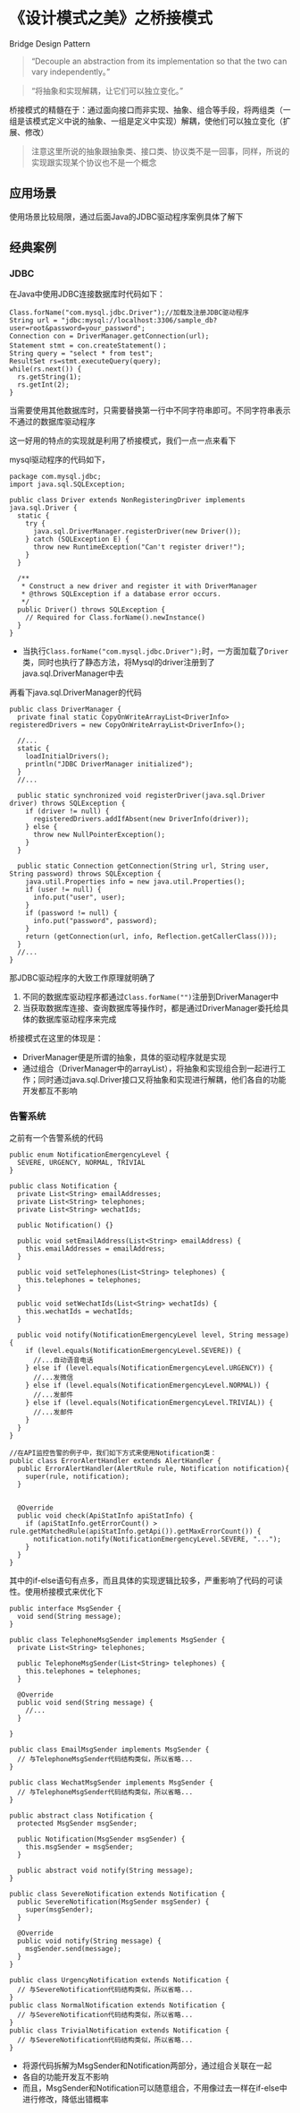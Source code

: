 # 《设计模式之美》之桥接模式

Bridge Design Pattern

> “Decouple an abstraction from its implementation so that the two can vary independently。”

> “将抽象和实现解耦，让它们可以独立变化。”

桥接模式的精髓在于：通过面向接口而非实现、抽象、组合等手段，将两组类（一组是该模式定义中说的抽象、一组是定义中实现）解耦，使他们可以独立变化（扩展、修改）

> 注意这里所说的抽象跟抽象类、接口类、协议类不是一回事，同样，所说的实现跟实现某个协议也不是一个概念

## 应用场景

使用场景比较局限，通过后面Java的JDBC驱动程序案例具体了解下

## 经典案例

### JDBC

在Java中使用JDBC连接数据库时代码如下：

```
Class.forName("com.mysql.jdbc.Driver");//加载及注册JDBC驱动程序
String url = "jdbc:mysql://localhost:3306/sample_db?user=root&password=your_password";
Connection con = DriverManager.getConnection(url);
Statement stmt = con.createStatement()；
String query = "select * from test";
ResultSet rs=stmt.executeQuery(query);
while(rs.next()) {
  rs.getString(1);
  rs.getInt(2);
}
```

当需要使用其他数据库时，只需要替换第一行中不同字符串即可。不同字符串表示不通过的数据库驱动程序

这一好用的特点的实现就是利用了桥接模式，我们一点一点来看下

mysql驱动程序的代码如下，

```
package com.mysql.jdbc;
import java.sql.SQLException;

public class Driver extends NonRegisteringDriver implements java.sql.Driver {
  static {
    try {
      java.sql.DriverManager.registerDriver(new Driver());
    } catch (SQLException E) {
      throw new RuntimeException("Can't register driver!");
    }
  }

  /**
   * Construct a new driver and register it with DriverManager
   * @throws SQLException if a database error occurs.
   */
  public Driver() throws SQLException {
    // Required for Class.forName().newInstance()
  }
}
```

- 当执行`Class.forName("com.mysql.jdbc.Driver");`时，一方面加载了`Driver `类，同时也执行了静态方法，将Mysql的driver注册到了java.sql.DriverManager中去

再看下java.sql.DriverManager的代码

```
public class DriverManager {
  private final static CopyOnWriteArrayList<DriverInfo> registeredDrivers = new CopyOnWriteArrayList<DriverInfo>();

  //...
  static {
    loadInitialDrivers();
    println("JDBC DriverManager initialized");
  }
  //...

  public static synchronized void registerDriver(java.sql.Driver driver) throws SQLException {
    if (driver != null) {
      registeredDrivers.addIfAbsent(new DriverInfo(driver));
    } else {
      throw new NullPointerException();
    }
  }

  public static Connection getConnection(String url, String user, String password) throws SQLException {
    java.util.Properties info = new java.util.Properties();
    if (user != null) {
      info.put("user", user);
    }
    if (password != null) {
      info.put("password", password);
    }
    return (getConnection(url, info, Reflection.getCallerClass()));
  }
  //...
}
```
那JDBC驱动程序的大致工作原理就明确了

1. 不同的数据库驱动程序都通过`Class.forName("")`注册到DriverManager中
2. 当获取数据库连接、查询数据库等操作时，都是通过DriverManager委托给具体的数据库驱动程序来完成

桥接模式在这里的体现是：
- DriverManager便是所谓的抽象，具体的驱动程序就是实现
- 通过组合（DriverManager中的arrayList），将抽象和实现组合到一起进行工作；同时通过java.sql.Driver接口又将抽象和实现进行解耦，他们各自的功能开发都互不影响


### 告警系统

之前有一个告警系统的代码

```
public enum NotificationEmergencyLevel {
  SEVERE, URGENCY, NORMAL, TRIVIAL
}

public class Notification {
  private List<String> emailAddresses;
  private List<String> telephones;
  private List<String> wechatIds;

  public Notification() {}

  public void setEmailAddress(List<String> emailAddress) {
    this.emailAddresses = emailAddress;
  }

  public void setTelephones(List<String> telephones) {
    this.telephones = telephones;
  }

  public void setWechatIds(List<String> wechatIds) {
    this.wechatIds = wechatIds;
  }

  public void notify(NotificationEmergencyLevel level, String message) {
    if (level.equals(NotificationEmergencyLevel.SEVERE)) {
      //...自动语音电话
    } else if (level.equals(NotificationEmergencyLevel.URGENCY)) {
      //...发微信
    } else if (level.equals(NotificationEmergencyLevel.NORMAL)) {
      //...发邮件
    } else if (level.equals(NotificationEmergencyLevel.TRIVIAL)) {
      //...发邮件
    }
  }
}

//在API监控告警的例子中，我们如下方式来使用Notification类：
public class ErrorAlertHandler extends AlertHandler {
  public ErrorAlertHandler(AlertRule rule, Notification notification){
    super(rule, notification);
  }


  @Override
  public void check(ApiStatInfo apiStatInfo) {
    if (apiStatInfo.getErrorCount() > rule.getMatchedRule(apiStatInfo.getApi()).getMaxErrorCount()) {
      notification.notify(NotificationEmergencyLevel.SEVERE, "...");
    }
  }
}
```

其中的if-else语句有点多，而且具体的实现逻辑比较多，严重影响了代码的可读性。使用桥接模式来优化下

```
public interface MsgSender {
  void send(String message);
}

public class TelephoneMsgSender implements MsgSender {
  private List<String> telephones;

  public TelephoneMsgSender(List<String> telephones) {
    this.telephones = telephones;
  }

  @Override
  public void send(String message) {
    //...
  }

}

public class EmailMsgSender implements MsgSender {
  // 与TelephoneMsgSender代码结构类似，所以省略...
}

public class WechatMsgSender implements MsgSender {
  // 与TelephoneMsgSender代码结构类似，所以省略...
}

public abstract class Notification {
  protected MsgSender msgSender;

  public Notification(MsgSender msgSender) {
    this.msgSender = msgSender;
  }

  public abstract void notify(String message);
}

public class SevereNotification extends Notification {
  public SevereNotification(MsgSender msgSender) {
    super(msgSender);
  }

  @Override
  public void notify(String message) {
    msgSender.send(message);
  }
}

public class UrgencyNotification extends Notification {
  // 与SevereNotification代码结构类似，所以省略...
}
public class NormalNotification extends Notification {
  // 与SevereNotification代码结构类似，所以省略...
}
public class TrivialNotification extends Notification {
  // 与SevereNotification代码结构类似，所以省略...
}
```

- 将源代码拆解为MsgSender和Notification两部分，通过组合关联在一起
- 各自的功能开发互不影响
- 而且，MsgSender和Notification可以随意组合，不用像过去一样在if-else中进行修改，降低出错概率